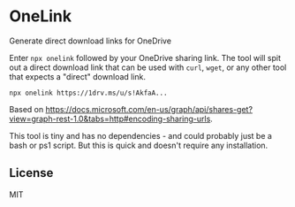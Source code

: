 # OneLink
Generate direct download links for OneDrive

Enter `npx onelink` followed by your OneDrive sharing link. The tool will spit out a direct download link that can be used with `curl`, `wget`, or any other tool that expects a "direct" download link.

```
npx onelink https://1drv.ms/u/s!AkfaA...
```

Based on https://docs.microsoft.com/en-us/graph/api/shares-get?view=graph-rest-1.0&tabs=http#encoding-sharing-urls.

This tool is tiny and has no dependencies - and could probably just be a bash or ps1 script. But this is quick and doesn't require any installation.

## License
MIT
